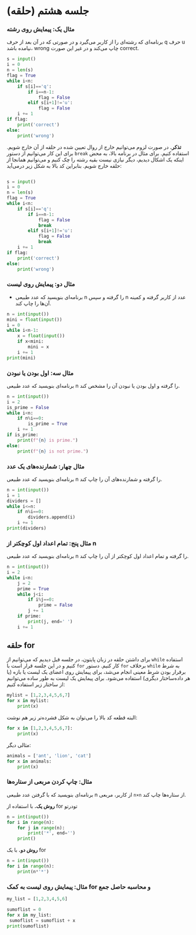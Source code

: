 # جلسه هشتم (حلقه)

### مثال یک: پیمایش روی رشته
 برنامه‌ای که رشته‌ای را از کاربر می‌گیرد و در صورتی که در آن بعد از حرف q حرف u نیامده باشد، wrong چاپ می‌کند و در غیر این صورت correct.
```python
s = input()
i = 0
n = len(s)
flag = True
while i<n:
    if s[i]=='q':
        if i==n-1:
            flag = False
        elif s[i+1]!='u':
            flag = False
    i += 1
if flag:
    print('correct')
else:
    print('wrong')
```

**تذکر.** در صورت لزوم می‌توانیم خارج از روال تعیین شده در حلقه از آن خارج شویم. برای این کار می‌توانیم از دستور `break` استفاده کنیم. برای مثال در برنامه بالا، به محض اینکه یک اشکال دیدیم، دیگر نیازی نیست بقیه رشته را چک کنیم و می‌توانیم همانجا از حلقه خارج شویم. بنابراین کد بالا به شکل زیر درمی‌آید:
```python

s = input()
i = 0
n = len(s)
flag = True
while i<n:
    if s[i]=='q':
        if i==n-1:
            flag = False
            break
        elif s[i+1]!='u':
            flag = False
            break
    i += 1
if flag:
    print('correct')
else:
    print('wrong')
```
### مثال دو: پیمایش روی لیست

- برنامه‌ای بنویسید که عدد طبیعی n را گرفته و سپس n عدد از کاربر گرفته و کمینه آن‌ها را چاپ کند.
```python
n = int(input())
mini = float(input())
i = 0
while i<n-1:
    x = float(input())
    if x<mini:
        mini = x
    i += 1
print(mini)
```
### مثال سه: اول بودن یا نبودن
برنامه‌ای بنویسید که عدد طبیعی n را گرفته و اول بودن یا نبودن آن را مشخص کند.

```python
n = int(input())
i = 2
is_prime = False
while i<n:
    if n%i==0:
        is_prime = True
    i += 1
if is_prime:
    print(f"{n} is prime.")
else:
    print(f"{n} is not prime.")
```
### مثال چهار: شمارنده‌های یک عدد
برنامه‌ای بنویسید که عدد طبیعی n را گرفته و شمارنده‌های آن را چاپ کند.
```python
n = int(input())
i = 1
dividers = []
while i<=n:
    if n%i==0:
        dividers.append(i)
    i += 1
print(dividers)
```

### مثال پنج: تمام اعداد اول کوچکتر از n
برنامه‌ای بنویسید که عدد طبیعی n را گرفته و تمام اعداد اول کوچکتر از آن را چاپ کند.
```python
n = int(input())
i = 2
while i<n:
    j = 2
    prime = True
    while j<i:
        if i%j==0:
            prime = False
        j += 1
    if prime:
        print(j, end=' ')
    i += 1
```

## حلقه for
برای داشتن حلقه در زبان پایتون، در جلسه قبل دیدیم که می‌توانیم از `while` استفاده کنیم و در این جلسه قرار است با `for` کار کنیم. دستور `for` برخلاف `while` به شرط برقرار بودن شرط معینی انجام می‌شد، برای پیمایش روی اعضای یک لیست یا بازه (یا هر داده‌ساختار دیگری) استفاده می‌شود. برای پیمایش یک لیست به طور ساده می‌توانیم از ساختار زیر استفاده کنیم:

```python
mylist = [1,2,3,4,5,6,7]
for x in mylist:
	print(x)
```
البته قطعه کد بالا را می‌توان به شکل فشرده‌تر زیر هم نوشت:

```python
for x in [1,2,3,4,5,6,7]:
	print(x)
```
مثالی دیگر:

```python
animals = ['ant', 'lion', 'cat']
for x in animals:
    print(x)
```
### مثال: چاپ کردن مربعی از ستاره‌ها
برنامه‌ای بنویسید که با گرفتن عدد طبیعی n از کاربر، مربعی `n×n` از ستاره‌ها چاپ کند.

**روش یک.** با استفاده از for تودرتو
```python
n = int(input())
for i in range(n):
	for j in range(n):
		print('*', end='')
	print()
```

**روش دو.** با یک for
```python
n = int(input())
for i in range(n):
    print(n*'*')
```

 ### مثال: پیمایش روی لیست به کمک for و محاسبه حاصل جمع
```python
my_list = [1,2,3,4,5,6]

sumoflist = 0
for x in my_list:
 sumoflist = sumoflist + x
print(sumoflist)
```
